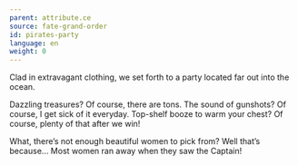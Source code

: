 ```yaml
---
parent: attribute.ce
source: fate-grand-order
id: pirates-party
language: en
weight: 0
---
```


Clad in extravagant clothing, we set forth to a party located far out into the ocean.

Dazzling treasures? Of course, there are tons.
The sound of gunshots? Of course, I get sick of it everyday.
Top-shelf booze to warm your chest? Of course, plenty of that after we win!

What, there’s not enough beautiful women to pick from?
Well that’s because…
Most women ran away when they saw the Captain!
